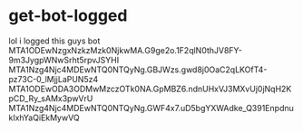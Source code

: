 # get-bot-logged
lol i logged this guys bot
MTA1ODEwNzgxNzkzMzk0NjkwMA.G9ge2o.1F2qlN0thJV8FY-9m3JygpWNwSrht5rpvJSYHI
MTA1Nzg4Njc4MDEwNTQ0NTQyNg.GBJWzs.gwd8j0OaC2qLKOfT4-pz73C-0_lMjjLaPUN5z4
MTA1ODEwODA3ODMwMzczOTk0NA.GpMBZ6.ndnUHxVJ3MXvUj0jNqH2KpCD_Ry_sAMx3pwVrU
MTA1Nzg4Njc4MDEwNTQ0NTQyNg.GWF4x7.uD5bgYXWAdke_Q391EnpdnukIxhYaQiEkMywVQ
